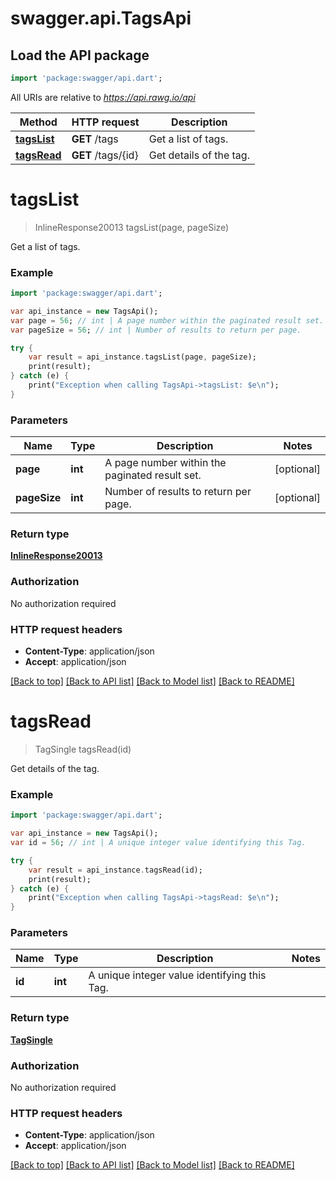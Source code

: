 # swagger.api.TagsApi

## Load the API package
```dart
import 'package:swagger/api.dart';
```

All URIs are relative to *https://api.rawg.io/api*

Method | HTTP request | Description
------------- | ------------- | -------------
[**tagsList**](TagsApi.md#tagsList) | **GET** /tags | Get a list of tags.
[**tagsRead**](TagsApi.md#tagsRead) | **GET** /tags/{id} | Get details of the tag.


# **tagsList**
> InlineResponse20013 tagsList(page, pageSize)

Get a list of tags.



### Example 
```dart
import 'package:swagger/api.dart';

var api_instance = new TagsApi();
var page = 56; // int | A page number within the paginated result set.
var pageSize = 56; // int | Number of results to return per page.

try { 
    var result = api_instance.tagsList(page, pageSize);
    print(result);
} catch (e) {
    print("Exception when calling TagsApi->tagsList: $e\n");
}
```

### Parameters

Name | Type | Description  | Notes
------------- | ------------- | ------------- | -------------
 **page** | **int**| A page number within the paginated result set. | [optional] 
 **pageSize** | **int**| Number of results to return per page. | [optional] 

### Return type

[**InlineResponse20013**](InlineResponse20013.md)

### Authorization

No authorization required

### HTTP request headers

 - **Content-Type**: application/json
 - **Accept**: application/json

[[Back to top]](#) [[Back to API list]](../README.md#documentation-for-api-endpoints) [[Back to Model list]](../README.md#documentation-for-models) [[Back to README]](../README.md)

# **tagsRead**
> TagSingle tagsRead(id)

Get details of the tag.



### Example 
```dart
import 'package:swagger/api.dart';

var api_instance = new TagsApi();
var id = 56; // int | A unique integer value identifying this Tag.

try { 
    var result = api_instance.tagsRead(id);
    print(result);
} catch (e) {
    print("Exception when calling TagsApi->tagsRead: $e\n");
}
```

### Parameters

Name | Type | Description  | Notes
------------- | ------------- | ------------- | -------------
 **id** | **int**| A unique integer value identifying this Tag. | 

### Return type

[**TagSingle**](TagSingle.md)

### Authorization

No authorization required

### HTTP request headers

 - **Content-Type**: application/json
 - **Accept**: application/json

[[Back to top]](#) [[Back to API list]](../README.md#documentation-for-api-endpoints) [[Back to Model list]](../README.md#documentation-for-models) [[Back to README]](../README.md)

